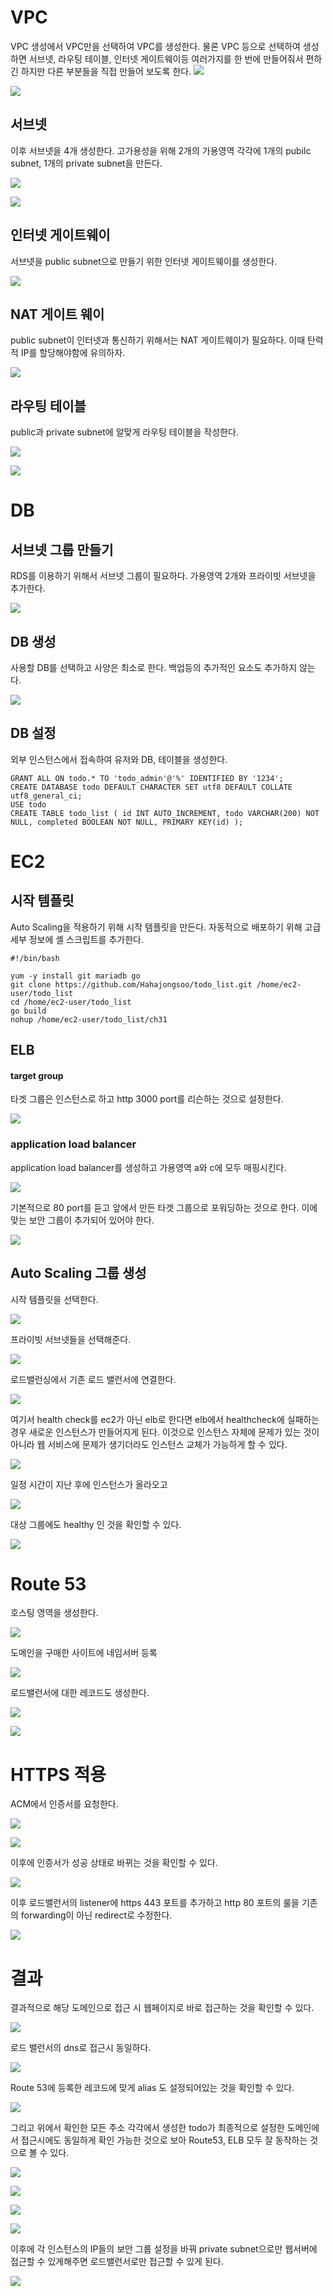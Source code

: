 # VPC
VPC 생성에서 VPC만을 선택하여 VPC를 생성한다. 물론 VPC 등으로 선택하여 생성하면 서브넷, 라우팅 테이블, 인터넷 게이트웨이등 여러가지를 한 번에 만들어줘서 편하긴 하지만 다른 부분들을 직접 만들어 보도록 한다.
![](images/Pasted%20image%2020230131135736.png)

![](images/Pasted%20image%2020230131135954.png)
## 서브넷
이후 서브넷을 4개 생성한다. 고가용성을 위해 2개의 가용영역 각각에 1개의 pubilc subnet, 1개의 private subnet을 만든다.

![](images/Pasted%20image%2020230131140424.png)

![](images/Pasted%20image%2020230131140514.png)

## 인터넷 게이트웨이
서브넷을 public subnet으로 만들기 위한 인터넷 게이트웨이를 생성한다. 

![](images/Pasted%20image%2020230131140613.png)

## NAT 게이트 웨이
public subnet이 인터넷과 통신하기 위해서는 NAT 게이트웨이가 필요하다.  이때 탄력적 IP를 할당해야함에 유의하자.

![](images/Pasted%20image%2020230131150134.png)

## 라우팅 테이블
public과 private subnet에 알맞게 라우팅 테이블을 작성한다.

![](images/Pasted%20image%2020230131141040.png)

![](images/Pasted%20image%2020230131150204.png)

# DB
## 서브넷 그룹 만들기
RDS를 이용하기 위해서 서브넷 그룹이 필요하다. 가용영역 2개와 프라이빗 서브넷을 추가한다.

![](images/Pasted%20image%2020230131155749.png)

## DB 생성
사용할 DB를 선택하고 사양은 최소로 한다. 백업등의 추가적인 요소도 추가하지 않는다.

![](images/Pasted%20image%2020230131160906.png)

## DB 설정
외부 인스턴스에서 접속하여 유저와 DB, 테이블을 생성한다.
```
GRANT ALL ON todo.* TO 'todo_admin'@'%' IDENTIFIED BY '1234';  
CREATE DATABASE todo DEFAULT CHARACTER SET utf8 DEFAULT COLLATE utf8_general_ci;
USE todo
CREATE TABLE todo_list ( id INT AUTO_INCREMENT, todo VARCHAR(200) NOT NULL, completed BOOLEAN NOT NULL, PRIMARY KEY(id) );
```

# EC2
## 시작 템플릿
Auto Scaling을 적용하기 위해 시작 템플릿을 만든다. 자동적으로 배포하기 위해 고급 세부 정보에 셸 스크립트를 추가한다.

```
#!/bin/bash

yum -y install git mariadb go
git clone https://github.com/Hahajongsoo/todo_list.git /home/ec2-user/todo_list
cd /home/ec2-user/todo_list
go build
nohup /home/ec2-user/todo_list/ch31
```

## ELB
#### target group
타겟 그룹은 인스턴스로 하고 http 3000 port를 리슨하는 것으로 설정한다.

![](images/Pasted%20image%2020230131174506.png)

### application load balancer
application load balancer를 생성하고 가용영역 a와 c에 모두 매핑시킨다.

![](images/Pasted%20image%2020230131174707.png)

기본적으로 80 port를 듣고 앞에서 만든 타겟 그룹으로 포워딩하는 것으로 한다. 이에 맞는 보안 그룹이 추가되어 있어야 한다.

![](images/Pasted%20image%2020230201163525.png)


## Auto Scaling 그룹 생성
시작 템플릿을 선택한다.

![](images/Pasted%20image%2020230131175033.png)

프라이빗 서브넷들을 선택해준다.

![](images/Pasted%20image%2020230131175138.png)

로드밸런싱에서 기존 로드 밸런서에 연결한다.

![](images/Pasted%20image%2020230131175231.png)

여기서 health check를 ec2가 아닌 elb로 한다면 elb에서 healthcheck에 실패하는 경우 새로운 인스턴스가 만들어지게 된다. 이것으로 인스턴스 자체에 문제가 있는 것이 아니라 웹 서비스에 문제가 생기더라도 인스턴스 교체가 가능하게 할 수 있다.

![](images/Pasted%20image%2020230201164113.png)

일정 시간이 지난 후에 인스턴스가 올라오고

![](images/Pasted%20image%2020230131185404.png)

대상 그룹에도 healthy 인 것을 확인할 수 있다.

![](images/Pasted%20image%2020230131190947.png)

# Route 53

호스팅 영역을 생성한다.

![](images/Pasted%20image%2020230131185719.png)

도메인을 구매한 사이트에 네임서버 등록 

![](images/Pasted%20image%2020230131190803.png)

로드밸런서에 대한 레코드도 생성한다.

![](images/Pasted%20image%2020230131190735.png)

![](images/Pasted%20image%2020230131190309.png)

# HTTPS 적용

ACM에서 인증서를 요청한다.

![](images/Pasted%20image%2020230131193108.png)

![](images/Pasted%20image%2020230131193713.png)

이후에 인증서가 성공 상태로 바뀌는 것을 확인할 수 있다.

![](images/Pasted%20image%2020230131194101.png)

이후 로드밸런서의 listener에 https 443 포트를 추가하고 http 80 포트의 룰을 기존의 forwarding이 아닌 redirect로 수정한다.

![](images/Pasted%20image%2020230201003108.png)


# 결과

결과적으로 해당 도메인으로 접근 시 웹페이지로 바로 접근하는 것을 확인할 수 있다.

![](images/Pasted%20image%2020230201164622.png)

로드 밸런서의 dns로 접근시 동일하다.

![](images/Pasted%20image%2020230201164755.png)

Route 53에 등록한 레코드에 맞게 alias 도 설정되어있는 것을 확인할 수 있다.

![](images/Pasted%20image%2020230201164951.png)

그리고 위에서 확인한 모든 주소 각각에서 생성한 todo가 최종적으로 설정한 도메인에서 접근시에도 동일하게 확인 가능한 것으로 보아 Route53, ELB 모두 잘 동작하는 것으로 볼 수 있다.

![](images/Pasted%20image%2020230201165247.png)

![](images/Pasted%20image%2020230201165314.png)

![](images/Pasted%20image%2020230201165328.png)

![](images/Pasted%20image%2020230201165349.png)

이후에 각 인스턴스의 IP들의 보안 그룹 설정을 바꿔 private subnet으로만 웹서버에 접근할 수 있게해주면 로드밸런서로만 접근할 수 있게 된다.

![](images/Pasted%20image%2020230201165918.png)